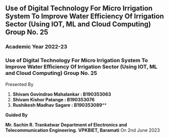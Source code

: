 ## Use of Digital Technology For Micro Irrigation System To Improve Water Efficiency Of Irrigation Sector (Using IOT, ML and Cloud Computing) Group No. 25

### Academic Year 2022-23 
### Use of Digital Technology For Micro Irrigation System To Improve Water Efficiency Of Irrigation Sector (Using IOT, ML and Cloud Computing) Group No. 25 
Presented By 
1. **Shivam Govindrao Mahalankar : B190353063** 
2. **Shivam Kishor Patange : B190353076** 
3. **Rushikesh Madhav Sagare : B190353089**** 

**Guided By** 

**Mr. Sachin R. Trankatwar** 
**Department of Electronics and Telecommunication Engineering.** 
**VPKBIET, Baramati** 
On 2nd June 2023
